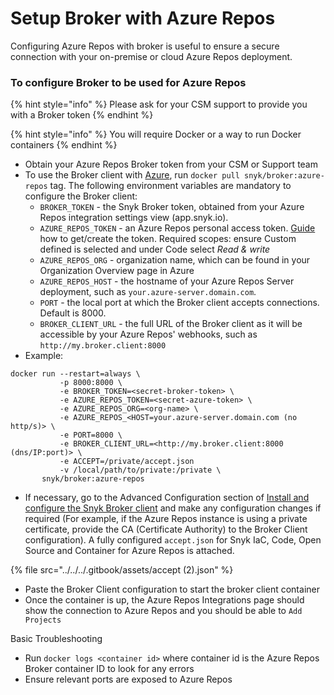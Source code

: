 # Setup Broker with Azure Repos

Configuring Azure Repos with broker is useful to ensure a secure connection with your on-premise or cloud Azure Repos deployment.

### To configure Broker to be used for Azure Repos

{% hint style="info" %}
Please ask for your CSM support to provide you with a Broker token
{% endhint %}

{% hint style="info" %}
You will require Docker or a way to run Docker containers
{% endhint %}

* Obtain your Azure Repos Broker token from your CSM or Support team
* To use the Broker client with [Azure](https://azure.microsoft.com/en-us/services/devops/), run `docker pull snyk/broker:azure-repos` tag. The following environment variables are mandatory to configure the Broker client:
  * `BROKER_TOKEN` - the Snyk Broker token, obtained from your Azure Repos integration settings view (app.snyk.io).
  * `AZURE_REPOS_TOKEN` - an Azure Repos personal access token. [Guide](https://docs.microsoft.com/en-us/azure/devops/organizations/accounts/use-personal-access-tokens-to-authenticate?view=azure-devops\&tabs=preview-page) how to get/create the token. Required scopes: ensure Custom defined is selected and under Code select _Read & write_
  * `AZURE_REPOS_ORG` - organization name, which can be found in your Organization Overview page in Azure
  * `AZURE_REPOS_HOST` - the hostname of your Azure Repos Server deployment, such as `your.azure-server.domain.com`.
  * `PORT` - the local port at which the Broker client accepts connections. Default is 8000.
  * `BROKER_CLIENT_URL` - the full URL of the Broker client as it will be accessible by your Azure Repos' webhooks, such as `http://my.broker.client:8000`
* Example:

```
docker run --restart=always \
           -p 8000:8000 \
           -e BROKER_TOKEN=<secret-broker-token> \
           -e AZURE_REPOS_TOKEN=<secret-azure-token> \
           -e AZURE_REPOS_ORG=<org-name> \
           -e AZURE_REPOS_<HOST=your.azure-server.domain.com (no http/s)> \
           -e PORT=8000 \
           -e BROKER_CLIENT_URL=<http://my.broker.client:8000 (dns/IP:port)> \
           -e ACCEPT=/private/accept.json
           -v /local/path/to/private:/private \
       snyk/broker:azure-repos
```

* If necessary, go to the Advanced Configuration section of [Install and configure the Snyk Broker client](../../integrations/snyk-broker/set-up-snyk-broker/how-to-install-and-configure-your-snyk-broker-client.md) and make any configuration changes if required (For example, if the Azure Repos instance is using a private certificate, provide the CA (Certificate Authority) to the Broker Client configuration). A fully configured `accept.json` for Snyk IaC, Code, Open Source and Container for Azure Repos is attached.

{% file src="../../../.gitbook/assets/accept (2).json" %}

* Paste the Broker Client configuration to start the broker client container
* Once the container is up, the Azure Repos Integrations page should show the connection to Azure Repos and you should be able to `Add Projects`

Basic Troubleshooting

* Run `docker logs <container id>` where container id is the Azure Repos Broker container ID to look for any errors
* Ensure relevant ports are exposed to Azure Repos
